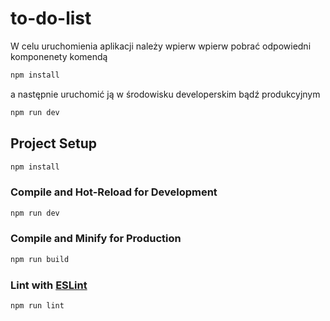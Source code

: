 # to-do-list

W celu uruchomienia aplikacji należy wpierw wpierw pobrać odpowiedni komponenety komendą
```sh
npm install
```
a następnie uruchomić ją w środowisku developerskim bądź produkcyjnym
```sh
npm run dev
```

## Project Setup

```sh
npm install
```

### Compile and Hot-Reload for Development

```sh
npm run dev
```

### Compile and Minify for Production

```sh
npm run build
```

### Lint with [ESLint](https://eslint.org/)

```sh
npm run lint
```
